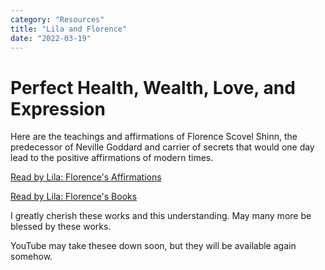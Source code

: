 ```yaml
---
category: "Resources" 
title: "Lila and Florence"
date: "2022-03-19"
---
```


# Perfect Health, Wealth, Love, and Expression 

Here are the teachings and affirmations of Florence Scovel Shinn, the predecessor of Neville Goddard and carrier of secrets that would one day lead to the positive affirmations of modern times. 

[Read by Lila: Florence's Affirmations ](https://www.youtube.com/watch?v=BBJtDES7jOo&list=PLwgC-cD-X2_W_KASwyA_2LFhQvsrGJj8F)

[Read by Lila: Florence's Books ](https://www.youtube.com/watch?v=Mu-es6rGfOE&list=PLwgC-cD-X2_U61v5eZKKbbL2PeyI9QgIu)

I greatly cherish these works and this understanding. May many more be blessed by these works. 

YouTube may take thesee down soon, but they will be available again somehow. 